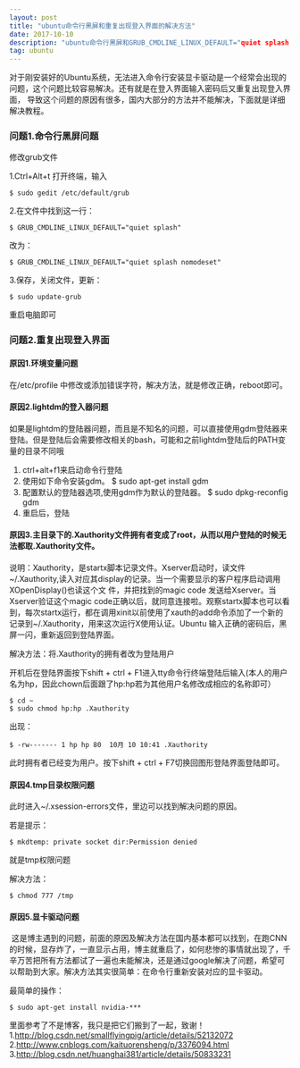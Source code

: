 ```yaml
---
layout: post
title: "ubuntu命令行黑屏和重复出现登入界面的解决方法"
date: 2017-10-10 
description: "ubuntu命令行黑屏和GRUB_CMDLINE_LINUX_DEFAULT="quiet splash nomodeset"的解决方法"
tag: ubuntu 
---   
```


  对于刚安装好的Ubuntu系统，无法进入命令行安装显卡驱动是一个经常会出现的问题，这个问题比较容易解决。还有就是在登入界面输入密码后又重复出现登入界面，
导致这个问题的原因有很多，国内大部分的方法并不能解决，下面就是详细解决教程。

### 问题1.命令行黑屏问题

修改grub文件

1.Ctrl+Alt+t 打开终端，输入

	$ sudo gedit /etc/default/grub
	
2.在文件中找到这一行：

	$ GRUB_CMDLINE_LINUX_DEFAULT="quiet splash"
	
改为：

	$ GRUB_CMDLINE_LINUX_DEFAULT="quiet splash nomodeset"
	
3.保存，关闭文件，更新：

	$ sudo update-grub
	
重启电脑即可

### 问题2.重复出现登入界面

#### 原因1.环境变量问题

在/etc/profile 中修改或添加错误字符，解决方法，就是修改正确，reboot即可。

#### 原因2.lightdm的登入器问题

如果是lightdm的登陆器问题，而且是不知名的问题，可以直接使用gdm登陆器来登陆。但是登陆后会需要修改相关的bash，可能和之前lightdm登陆后的PATH变量的目录不同哦
1. ctrl+alt+f1来启动命令行登陆
2. 使用如下命令安装gdm。
	$ sudo apt-get install gdm
3. 配置默认的登陆器选项,使用gdm作为默认的登陆器。
	$ sudo dpkg-reconfig gdm 
4. 重启后，登陆

#### 原因3.主目录下的.Xauthority文件拥有者变成了root，从而以用户登陆的时候无法都取.Xauthority文件。

说明：Xauthority，是startx脚本记录文件。Xserver启动时，读文件~/.Xauthority,读入对应其display的记录。当一个需要显示的客户程序启动调用XOpenDisplay()也读这个文 件，并把找到的magic code 发送给Xserver。当Xserver验证这个magic code正确以后，就同意连接啦。观察startx脚本也可以看到，每次startx运行，都在调用xinit以前使用了xauth的add命令添加了一个新的记录到~/.Xauthority，用来这次运行X使用认证。Ubuntu 输入正确的密码后，黑屏一闪，重新返回到登陆界面。

解决方法：将.Xauthority的拥有者改为登陆用户

开机后在登陆界面按下shift + ctrl + F1进入tty命令行终端登陆后输入(本人的用户名为hp，因此chown后面跟了hp:hp若为其他用户名修改成相应的名称即可）

	$ cd ~
	$ sudo chmod hp:hp .Xauthority
	
出现：

	$ -rw------- 1 hp hp 80  10月 10 10:41 .Xauthority

此时拥有者已经变为用户。按下shift + ctrl + F7切换回图形登陆界面登陆即可。

#### 原因4.tmp目录权限问题

此时进入~/.xsession-errors文件，里边可以找到解决问题的原因。

若是提示：

	$ mkdtemp: private socket dir:Permission denied
	
就是tmp权限问题

解决方法：

	$ chmod 777 /tmp
	
#### 原因5.显卡驱动问题

  这是博主遇到的问题，前面的原因及解决方法在国内基本都可以找到，在跑CNN的时候，显存炸了，一直显示占用，博主就重启了，如何悲惨的事情就出现了，千辛万苦把所有方法都试了一遍也未能解决，还是通过google解决了问题，希望可以帮助到大家。解决方法其实很简单：在命令行重新安装对应的显卡驱动。

最简单的操作：

	$ sudo apt-get install nvidia-***
	
里面参考了不是博客，我只是把它们搬到了一起，致谢！
1.http://blog.csdn.net/smallflyingpig/article/details/52132072
2.http://www.cnblogs.com/kaituorensheng/p/3376094.html
3.http://blog.csdn.net/huanghai381/article/details/50833231









